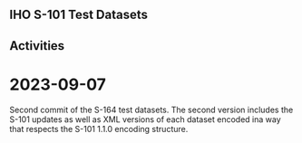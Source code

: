 ## IHO S-101 Test Datasets

## Activities

2023-09-07
==========
Second commit of the S-164 test datasets. The second version includes the S-101 updates as well as XML versions of each dataset encoded ina way that respects the S-101 1.1.0 encoding structure.
